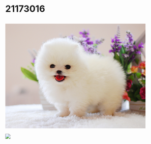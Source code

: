 # 21173016
##

<img width="" height="" src="./png/포메라니안.png"></img>


<img width="" height="" src="./png/4주차과제.png"></img>

